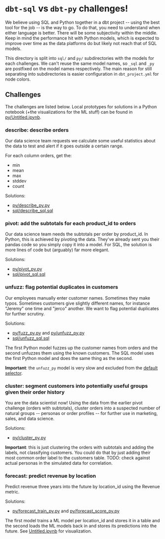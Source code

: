 # `dbt-sql` vs `dbt-py` challenges!

We believe using SQL and Python together in a dbt project -- using the best tool for the job -- is the way to go. To do that, you need to understand when either language is better. There will be some subjectivity within the middle. Keep in mind the performance hit with Python models, which is expected to improve over time as the data platforms do but likely not reach that of SQL models.

This directory is split into `sql/` and `py/` subdirectories with the models for each challenges. We can't reuse the same model names, so `_sql` and `_py` are postfixed on the model names respectively. The main reason for still separating into subdirectories is easier configuration in `dbt_project.yml` for node colors.

## Challenges

The challenges are listed below. Local prototypes for solutions in a Python notebook (+the visualizations for the ML stuff) can be found in [py/Untitled.ipynb](py/Untitled.ipynb).

### describe: describe orders

Our data science team requests we calculate some useful statistics about the data to test and alert if it goes outside a certain range.

For each column orders, get the:

- min
- mean
- max
- stddev
- count

Solutions:

- [py/describe_py.py](py/describe_py.py)
- [sql/describe_sql.sql](sql/describe_sql.sql)

### pivot: add the subtotals for each product_id to orders

Our data science team needs the subtotals per order by product_id. In Python, this is achieved by pivoting the data. They've already sent you their pandas code so you simply copy it into a model. For SQL, the solution is more lines of code but (arguably) far more elegant.

Solutions:

- [py/pivot_py.py](py/pivot_py.py)
- [sql/pivot_sql.sql](sql/pivot_sql.sql)

### unfuzz: flag potential duplicates in customers

Our employees manually enter customer names. Sometimes they make typos. Sometimes customers give slightly different names, for instance "Jeremy" one time and "jerco" another. We want to flag potential duplicates for further scrutiny.

Solutions:

- [py/fuzz_py.py](py/fuzz_py.py) and [py/unfuzz_py.py](py/unfuzz_py.py)
- [sql/unfuzz_sql.sql](sql/unfuzz_sql.sql)

The first Python model fuzzes up the customer names from orders and the second unfuzzes them using the known customers. The SQL model uses the first Python model and does the same thing as the second.

**Important**: the `unfuzz_py` model is very slow and excluded from the [default selector](../../selectors.yml).

### cluster: segment customers into potentially useful groups given their order history

You are the data scientist now! Using the data from the earlier pivot challenge (orders with subtotals), cluster orders into a suspected number of natural groups -- personas or order profiles -- for further use in marketing, sales, and data science.

Solutions:

- [py/cluster_py.py](py/cluster_py.py)

**Important**: this is just clustering the orders with subtotals and adding the labels, not classifying customers. You could do that by just adding their most common order label to the customers table. TODO: check against actual personas in the simulated data for correlation.

### forecast: predict revenue by location

Predict revenue three years into the future by location_id using the Revenue metric. 

Solutions:

- [py/forecast_train_py.py](py/forecast_train_py.py) and [py/forecast_score_py.py](py/forecast_score_py.py)

The first model trains a ML model per location_id and stores it in a table and the second loads the ML models back in and stores its predictions into the future. See [Untitled.ipynb](Untitled.ipynb) for visualization.
